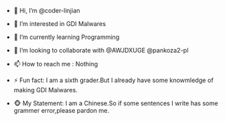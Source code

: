 - 👋 Hi, I’m @coder-linjian
- 👀 I’m interested in GDI Malwares
- 🌱 I’m currently learning Programming
- 💞️ I’m looking to collaborate with @AWJDXUGE @pankoza2-pl
- 📫 How to reach me : Nothing
- ⚡ Fun fact: I am a sixth grader.But I already have some knowmledge of making GDI Malwares.


- 🐵 My Statement: I am a Chinese.So if some sentences I write has some grammer error,please pardon me.
